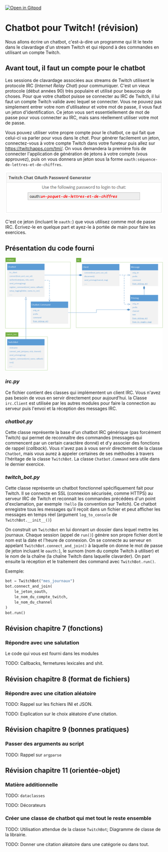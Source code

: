 [![Open in Gitpod](https://gitpod.io/button/open-in-gitpod.svg)](https://gitpod-redirect-0.herokuapp.com/)

# Chatbot pour Twitch! (révision)

<!-- Avant de commencer. Consulter les instructions à suivre dans [instructions.md](instructions.md) -->

Nous allons écrire un chatbot, c'est-à-dire un programme qui lit le texte dans le clavardage d'un stream Twitch et qui répond à des commandes en utilisant un compte Twitch.

## Avant tout, il faut un compte pour le chatbot

Les sessions de clavardage associées aux streams de Twitch utilisent le protocole IRC (*Internet Relay Chat*) pour communiquer. C'est un vieux protocole (début années 90) très populaire et utilisé pour beaucoup de choses. Pour que votre chatbot puisse se connecter au IRC de Twitch, il lui faut un compte Twitch valide avec lequel se connecter. Vous ne pouvez pas simplement entrer votre nom d'utilisateur et votre mot de passe, il vous faut un jeton d'identification. Ce jeton vous sert essentiellement de mot de passe pour vous connecter au IRC, mais sans réellement utiliser votre mot de passe.

Vous pouvez utiliser votre propre compte pour le chatbot, ce qui fait que celui-ci va parler pour vous dans le *chat*. Pour générer facilement un jeton, connectez-vous à votre compte Twitch dans votre fureteur puis allez sur https://twitchapps.com/tmi/. On vous demandera la première fois de connecter l'application de génération de jetons à votre compte (vous approuvez), puis on vous donnera un jeton sous la forme `oauth:séquence-de-lettres-et-de-chiffres`.

<img src="doc/assets/oauth_token_gen.png">

C'est ce jeton (incluant le `oauth:`) que vous utilisez comme mot de passe IRC. Écrivez-le en quelque part et ayez-le à portée de main pour faire les exercices.

## Présentation du code fourni

<img src="doc/assets/chatbot_classes.png">

### *irc.py*

Ce fichier contient des classes qui implémentent un client IRC. Vous n'avez pas besoin de vous en servir directement pour aujourd'hui. la Classe `irc.Client` est utilisée par les autres modules pour faire la connection au serveur puis l'envoi et la réception des messages IRC.

### *chatbot.py*

Cette classe représente la base d'un chatbot IRC générique (pas forcément Twitch) qui permet de reconnaître des commandes (messages qui commencent par un certain caractère donné) et d'y associer des fonctions de rappel (*callback*). Vous n'avez pas à vous servir directement de la classe `Chatbot`, mais vous aurez à appeler certaines de ses méthodes à travers l'héritage de la classe `TwitchBot`. La classe `Chatbot.Command` sera utile dans le dernier exercice.

### *twitch_bot.py*

Cette classe représente un chatbot fonctionnel spécifiquement fait pour Twitch. Il se connecte en SSL (connexion sécurisée, comme HTTPS) au serveur IRC de Twitch et reconnait les commandes précédées d'un point d'exclamation, par exemple `!hello` (la convention sur Twitch). Ce chatbot enregistre tous les messages qu'il reçoit dans un fichier et peut afficher les messages en temps réel (argument `log_to_console` de `TwitchBot.__init__()`)

On construit un `TwitchBot` en lui donnant un dossier dans lequel mettre les journaux. Chaque session (appel de `run()`) génère son propre fichier dont le nom est la date et l'heure de connexion. On se connecte au serveur en appelant `TwitchBot.connect_and_join()` à laquelle on donne le mot de passe (le jeton incluant le `oauth:`), le surnom (nom du compte Twitch à utiliser) et le nom de la chaîne (la chaîne Twitch dans laquelle clavarder). On part ensuite la réception et le traitement des command avec `TwitchBot.run()`.

Exemple:
```python
bot = TwitchBot("mes_journaux")
bot.connect_and_join(
    le_jeton_oauth,
    le_nom_du_compte_twitch,
    le_nom_du_channel
)
bot.run()
```

## Révision chapitre 7 (fonctions)

### Répondre avec une salutation

Le code qui vous est fourni dans les modules

TODO: Callbacks, fermetures lexicales and shit.

## Révision chapitre 8 (format de fichiers)

### Répondre avec une citation aléatoire

TODO: Rappel sur les fichiers INI et JSON.

TODO: Explication sur le choix aléatoire d'une citation.

## Révision chapitre 9 (bonnes pratiques)

### Passer des arguments au script

TODO: Rappel sur `argparse`

## Révision chapitre 11 (orientée-objet)

### Matière additionnelle

TODO: `dataclasses`

TODO: Décorateurs

### Créer une classe de chatbot qui met tout le reste ensemble

TODO: Utilisation attendue de la classe `TwitchBot`; Diagramme de classe de la librairie.

TODO: Donner une citation aléatoire dans une catégorie ou dans tout.

